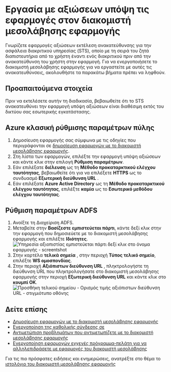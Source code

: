 <properties
    pageTitle="Εργασία με αξιώσεων υπόψη εφαρμογές στο διακομιστή μεσολάβησης εφαρμογής"
    description="Περιγράφει πώς μπορείτε να αρχίσετε να το χρησιμοποιείτε με το διακομιστή μεσολάβησης εφαρμογής Azure AD."
    services="active-directory"
    documentationCenter=""
    authors="kgremban"
    manager="femila"
    editor=""/>

<tags
    ms.service="active-directory"
    ms.workload="identity"
    ms.tgt_pltfrm="na"
    ms.devlang="na"
    ms.topic="article"
    ms.date="06/22/2016"
    ms.author="kgremban"/>



# <a name="working-with-claims-aware-apps-in-application-proxy"></a>Εργασία με αξιώσεων υπόψη τις εφαρμογές στον διακομιστή μεσολάβησης εφαρμογής

Γνωρίζετε εφαρμογές αξιώσεων εκτέλεση ανακατεύθυνσης για την ασφάλεια διακριτικού υπηρεσίας (STS), οποίο με τη σειρά του ζητά διαπιστευτήρια από το χρήστη έναντι ενός διακριτικού πριν από την ανακατεύθυνση του χρήστη στην εφαρμογή. Για να ενεργοποιήσετε το διακομιστή μεσολάβησης εφαρμογής για να εργαστείτε με αυτές τις ανακατευθύνσεις, ακολουθήστε τα παρακάτω βήματα πρέπει να ληφθούν.

## <a name="prerequisites"></a>Προαπαιτούμενα στοιχεία
Πριν να εκτελέσετε αυτήν τη διαδικασία, βεβαιωθείτε ότι το STS ανακατευθύνει την εφαρμογή υπόψη αξιώσεων είναι διαθέσιμη εκτός του δικτύου σας εσωτερικής εγκατάστασης.

## <a name="azure-classic-portal-configuration"></a>Azure κλασική ρύθμισης παραμέτρων πύλης

1. Δημοσίευση εφαρμογής σας σύμφωνα με τις οδηγίες που περιγράφονται σε [δημοσίευση εφαρμογών με το διακομιστή μεσολάβησης εφαρμογής](active-directory-application-proxy-publish.md).
2. Στη λίστα των εφαρμογών, επιλέξτε την εφαρμογή υπόψη αξιώσεων και κάντε κλικ στην επιλογή **Ρύθμιση παραμέτρων**.
3. Εάν επιλέξατε **διέλευση** ως τη **Μέθοδο προκαταρκτικού ελέγχου ταυτότητας**, βεβαιωθείτε ότι για να επιλέξετε **HTTPS** ως το συνδυασμό **Εξωτερική διεύθυνση URL** .
4. Εάν επιλέξατε **Azure Active Directory** ως τη **Μέθοδο προκαταρκτικού ελέγχου ταυτότητας**, επιλέξτε **καμία** ως το **Εσωτερικό μεθόδου ελέγχου ταυτότητας**.


## <a name="adfs-configuration"></a>Ρύθμιση παραμέτρων ADFS

1. Ανοίξτε τη Διαχείριση ADFS.
2. Μεταβείτε στην **Βασίζεστε εμπιστεύεται πάρτι**, κάντε δεξί κλικ στην την εφαρμογή που δημοσιεύετε με το διακομιστή μεσολάβησης εφαρμογής και επιλέξτε **Ιδιότητες**.  
  ![Υπηρεσία αξιοπιστίας εμπιστεύεται πάρτι δεξί κλικ στο όνομα εφαρμογής - screentshot](./media/active-directory-application-proxy-claims-aware-apps/appproxyrelyingpartytrust.png)  
3. Στην καρτέλα **τελικά σημεία** , στην περιοχή **Τύπος τελικό σημείο**, επιλέξτε **WS ομοσπονδίας**.
4. Στην περιοχή **Αξιόπιστων διεύθυνση URL** , πληκτρολογήστε τη διεύθυνση URL που πληκτρολογήσατε στο διακομιστή μεσολάβησης εφαρμογής στην περιοχή **Εξωτερική διεύθυνση URL** και κάντε κλικ στο **κουμπί OK**.  
  ![Προσθήκη τελικού σημείου - Ορισμός τιμής αξιόπιστων διεύθυνση URL - στιγμιότυπο οθόνης](./media/active-directory-application-proxy-claims-aware-apps/appproxyendpointtrustedurl.png)  

## <a name="see-also"></a>Δείτε επίσης

- [Δημοσίευση εφαρμογών με το διακομιστή μεσολάβησης εφαρμογής](active-directory-application-proxy-publish.md)
- [Ενεργοποίηση της καθολικής σύνδεσης σε](active-directory-application-proxy-sso-using-kcd.md)
- [Αντιμετώπιση προβλημάτων που αντιμετωπίζετε με το διακομιστή μεσολάβησης εφαρμογής](active-directory-application-proxy-troubleshoot.md)
- [Ενεργοποίηση εφαρμογών εγγενές πρόγραμμα-πελάτη για να αλληλεπιδράσετε με εφαρμογές του διακομιστή μεσολάβησης](active-directory-application-proxy-native-client.md)

Για τις πιο πρόσφατες ειδήσεις και ενημερώσεις, ανατρέξτε στο θέμα το [ιστολόγιο του διακομιστή μεσολάβησης εφαρμογής](http://blogs.technet.com/b/applicationproxyblog/)
